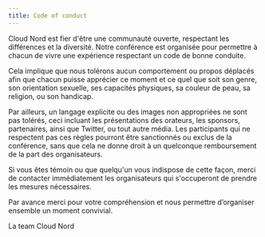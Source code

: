 ```yaml
---
title: Code of conduct
---
```

Cloud Nord est fier d'être une communauté ouverte, respectant les différences et la diversité. Notre conférence est organisée pour permettre à chacun de vivre une expérience respectant un code de bonne conduite.

Cela implique que nous tolérons aucun comportement ou propos déplacés afin que chacun puisse apprécier ce moment et ce quel que soit son genre, son orientation sexuelle, ses capacités physiques, sa couleur de peau, sa religion, ou son handicap.

Par ailleurs, un langage explicite ou des images non appropriées ne sont pas tolérés, ceci incluant les présentations des orateurs, les sponsors, partenaires, ainsi que Twitter, ou tout autre média.
Les participants qui ne respectent pas ces règles pourront être sanctionnés ou exclus de la conférence, sans que cela ne donne droit à un quelconque remboursement de la part des organisateurs.

Si vous êtes témoin ou que quelqu'un vous indispose de cette façon, merci de contacter immédiatement les organisateurs qui s'occuperont de prendre les mesures nécessaires.

Par avance merci pour votre compréhension et nous permettre d’organiser ensemble un moment convivial.

La team Cloud Nord  